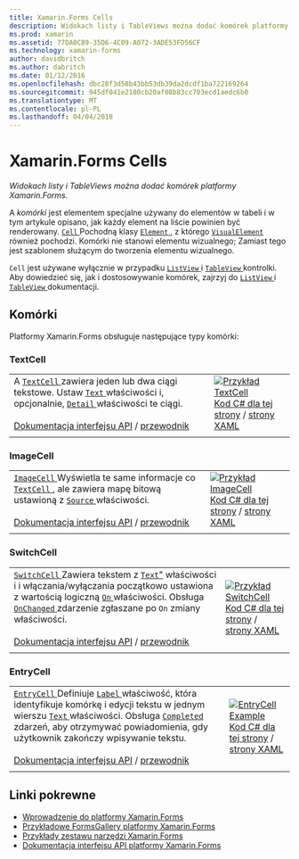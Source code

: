 ```yaml
---
title: Xamarin.Forms Cells
description: Widokach listy i TableViews można dodać komórek platformy Xamarin.Forms.
ms.prod: xamarin
ms.assetid: 77DA0C89-35D6-4C09-A072-3ADE53FD56CF
ms.technology: xamarin-forms
author: davidbritch
ms.author: dabritch
ms.date: 01/12/2016
ms.openlocfilehash: dbc28f3d58b43bb53db39da2dcdf1ba722169264
ms.sourcegitcommit: 945df041e2180cb20af08b83cc703ecd1aedc6b0
ms.translationtype: MT
ms.contentlocale: pl-PL
ms.lasthandoff: 04/04/2018
---
```

# <a name="xamarinforms-cells"></a>Xamarin.Forms Cells

_Widokach listy i TableViews można dodać komórek platformy Xamarin.Forms._

A *komórki* jest elementem specjalne używany do elementów w tabeli i w tym artykule opisano, jak każdy element na liście powinien być renderowany. [ `Cell` ](https://developer.xamarin.com/api/type/Xamarin.Forms.Cell/) Pochodną klasy [ `Element` ](https://developer.xamarin.com/api/type/Xamarin.Forms.Element/), z którego [ `VisualElement` ](https://developer.xamarin.com/api/type/Xamarin.Forms.Element/) również pochodzi. Komórki nie stanowi elementu wizualnego; Zamiast tego jest szablonem służącym do tworzenia elementu wizualnego. 

`Cell` jest używane wyłącznie w przypadku [ `ListView` ](views.md#listView) i [ `TableView` ](views.md#tableView) kontrolki. Aby dowiedzieć się, jak i dostosowywanie komórek, zajrzyj do [ `ListView` ](~/xamarin-forms/user-interface/listview/index.md) i [ `TableView` ](~/xamarin-forms/user-interface/tableview.md) dokumentacji.

## <a name="cells"></a>Komórki

Platformy Xamarin.Forms obsługuje następujące typy komórki:

<a name="textCell" />

### <a name="textcell"></a>TextCell

|     |     |
| --- | --- |
| A [ `TextCell` ](https://developer.xamarin.com/api/type/Xamarin.Forms.TextCell) zawiera jeden lub dwa ciągi tekstowe. Ustaw [ `Text` ](https://developer.xamarin.com/api/property/Xamarin.Forms.TextCell.Text/) właściwości i, opcjonalnie, [ `Detail` ](https://developer.xamarin.com/api/property/Xamarin.Forms.TextCell.Detail/) właściwości te ciągi.<br /><br />[Dokumentacja interfejsu API](https://developer.xamarin.com/api/type/Xamarin.Forms.TextCell) / [przewodnik](~/xamarin-forms/user-interface/listview/customizing-cell-appearance.md#TextCell) | [![Przykład TextCell](cells-images/TextCell.png "przykład TextCell")](cells-images/TextCell-Large.png#lightbox "TextCell przykład")<br />[Kod C# dla tej strony](https://github.com/xamarin/xamarin-forms-samples/blob/master/FormsGallery/FormsGallery/FormsGallery/CodeExamples/TextCellDemoPage.cs) / [strony XAML](https://github.com/xamarin/xamarin-forms-samples/blob/master/FormsGallery/FormsGallery/FormsGallery/XamlExamples/TextCellDemoPage.xaml) |
|     |     |

### <a name="imagecell"></a>ImageCell

|     |     |
| --- | --- |
| [ `ImageCell` ](https://developer.xamarin.com/api/type/Xamarin.Forms.ImageCell) Wyświetla te same informacje co [ `TextCell` ](#textCell) , ale zawiera mapę bitową ustawioną z [ `Source` ](https://developer.xamarin.com/api/property/Xamarin.Forms.Image.Source/) właściwości.<br /><br />[Dokumentacja interfejsu API](https://developer.xamarin.com/api/type/Xamarin.Forms.ImageCell) / [przewodnik](~/xamarin-forms/user-interface/listview/customizing-cell-appearance.md#ImageCell) | [![Przykład ImageCell](cells-images/ImageCell.png "przykład ImageCell")](cells-images/ImageCell-Large.png#lightbox "przykład ImageCell")<br />[Kod C# dla tej strony](https://github.com/xamarin/xamarin-forms-samples/blob/master/FormsGallery/FormsGallery/FormsGallery/CodeExamples/ImageCellDemoPage.cs) / [strony XAML](https://github.com/xamarin/xamarin-forms-samples/blob/master/FormsGallery/FormsGallery/FormsGallery/XamlExamples/ImageCellDemoPage.xaml) |
|     |     |

### <a name="switchcell"></a>SwitchCell

|     |     |
| --- | --- |
| [ `SwitchCell` ](https://developer.xamarin.com/api/type/Xamarin.Forms.SwitchCell) Zawiera tekstem z [ `Text`"](https://developer.xamarin.com/api/property/Xamarin.Forms.SwitchCellText/) właściwości i i włączania/wyłączania początkowo ustawiona z wartością logiczną [ `On` ](https://developer.xamarin.com/api/property/Xamarin.Forms.SwitchCell.On/) właściwości. Obsługa [ `OnChanged` ](https://developer.xamarin.com/api/event/Xamarin.Forms.SwitchCell.OnChanged/) zdarzenie zgłaszane po `On` zmiany właściwości.<br /><br />[Dokumentacja interfejsu API](https://developer.xamarin.com/api/type/Xamarin.Forms.SwitchCell) / [przewodnik](~/xamarin-forms/user-interface/tableview.md#switchcell) | [![Przykład SwitchCell](cells-images/SwitchCell.png "przykład SwitchCell")](cells-images/SwitchCell-Large.png#lightbox "SwitchCell przykład")<br />[Kod C# dla tej strony](https://github.com/xamarin/xamarin-forms-samples/blob/master/FormsGallery/FormsGallery/FormsGallery/CodeExamples/SwitchCellDemoPage.cs) / [strony XAML](https://github.com/xamarin/xamarin-forms-samples/blob/master/FormsGallery/FormsGallery/FormsGallery/XamlExamples/SwitchCellDemoPage.xaml) |
|     |     |

### <a name="entrycell"></a>EntryCell

|     |     |
| --- | --- |
| [ `EntryCell` ](https://developer.xamarin.com/api/type/Xamarin.Forms.EntryCell) Definiuje [ `Label` ](https://developer.xamarin.com/api/property/Xamarin.Forms.EntryCell.Label/) właściwość, która identyfikuje komórkę i edycji tekstu w jednym wierszu [ `Text` ](https://developer.xamarin.com/api/property/Xamarin.Forms.EntryCell.Text/) właściwości. Obsługa [ `Completed` ](https://developer.xamarin.com/api/event/Xamarin.Forms.EntryCell.Completed/) zdarzeń, aby otrzymywać powiadomienia, gdy użytkownik zakończy wpisywanie tekstu.<br /><br />[Dokumentacja interfejsu API](https://developer.xamarin.com/api/type/Xamarin.Forms.EntryCell) / [przewodnik](~/xamarin-forms/user-interface/tableview.md#entrycell) | [![EntryCell Example](cells-images/EntryCell.png "EntryCell Example")](cells-images/EntryCell-Large.png#lightbox "EntryCell Example")<br />[Kod C# dla tej strony](https://github.com/xamarin/xamarin-forms-samples/blob/master/FormsGallery/FormsGallery/FormsGallery/CodeExamples/EntryCellDemoPage.cs) / [strony XAML](https://github.com/xamarin/xamarin-forms-samples/blob/master/FormsGallery/FormsGallery/FormsGallery/XamlExamples/EntryCellDemoPage.xaml) |
|     |     |


## <a name="related-links"></a>Linki pokrewne

- [Wprowadzenie do platformy Xamarin.Forms](~/xamarin-forms/get-started/introduction-to-xamarin-forms.md)
- [Przykładowe FormsGallery platformy Xamarin.Forms](https://developer.xamarin.com/samples/xamarin-forms/FormsGallery/)
- [Przykłady zestawu narzędzi Xamarin.Forms](https://developer.xamarin.com/samples/xamarin-forms/all/)
- [Dokumentacja interfejsu API platformy Xamarin.Forms](https://developer.xamarin.com/api/root/Xamarin.Forms/)
